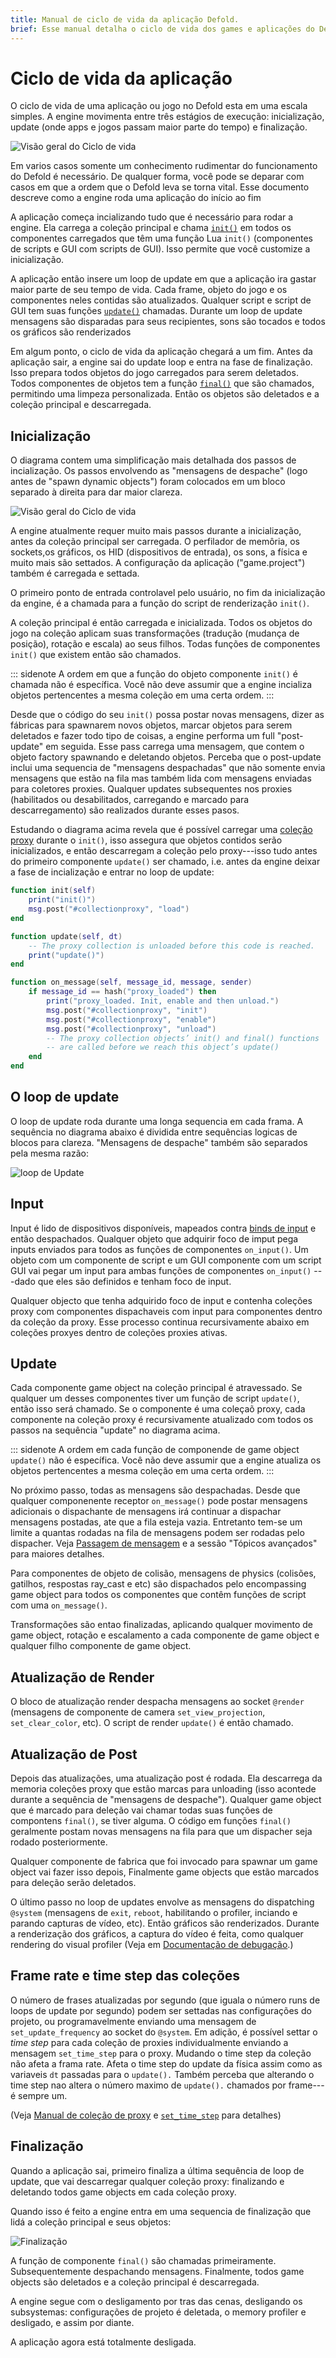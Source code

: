 ```yaml
---
title: Manual de ciclo de vida da aplicação Defold.
brief: Esse manual detalha o ciclo de vida dos games e aplicações do Defold.
---
```


# Ciclo de vida da aplicação

O ciclo de vida de uma aplicação ou jogo no Defold esta em uma escala simples. A engine movimenta entre três estágios de execução: inicialização, update (onde apps e jogos passam maior parte do tempo) e finalização.

![Visão geral do Ciclo de vida](images/application_lifecycle/application_lifecycle_overview.png)

Em varios casos somente um conhecimento rudimentar do funcionamento do Defold é necessário. De qualquer forma, você pode se deparar com casos em que a ordem que o Defold leva se torna vital. Esse documento descreve como a engine roda uma aplicação do início ao fim

A aplicação começa incializando tudo que é necessário para rodar a engine. Ela carrega a coleção principal e chama [`init()`](/ref/go#init) em todos os componentes carregados que têm uma função Lua `init()` (componentes de scripts e GUI com scripts de GUI). Isso permite que você customize a inicialização.

A aplicação então insere um loop de update em que a aplicação ira gastar maior parte de seu tempo de vida. Cada frame, objeto do jogo e os componentes neles contidas são atualizados. Qualquer script e script de GUI tem suas funções [`update()`](/ref/go#update) chamadas. Durante um loop de update mensagens são disparadas para seus recipientes, sons são tocados e todos os gráficos são renderizados 

Em algum ponto, o ciclo de vida da aplicação chegará a um fim. Antes da aplicação sair, a engine sai do update loop e entra na fase de finalização. Isso prepara todos objetos do jogo carregados para serem deletados. Todos componentes de objetos tem a função [`final()`](/ref/go#final) que são chamados, permitindo uma limpeza personalizada. Então os objetos são deletados e a coleção principal e descarregada. 

## Inicialização

O diagrama contem uma simplificação mais detalhada dos passos de incialização. Os passos envolvendo as "mensagens de despache" (logo antes de "spawn dynamic objects") foram colocados em um bloco separado à direita para dar maior clareza.

![Visão geral do Ciclo de vida](images/application_lifecycle/application_lifecycle_init.png)

A engine atualmente requer muito mais passos durante a inicialização, antes da coleção principal ser carregada. O perfilador de memôria, os sockets,os gráficos, os HID (dispositivos de entrada), os sons, a física e muito mais são settados. A configuração da aplicação ("game.project") também é carregada e settada.

O primeiro ponto de entrada controlavel pelo usuário, no fim da inicialização da engine, é a chamada para a função do script de renderização `init()`. 

A coleção principal é então carregada e inicializada. Todos os objetos do jogo na coleção aplicam suas transformações (tradução (mudança de posição), rotação e escala) ao seus filhos. Todas funções de componentes `init()` que existem então são chamados.

::: sidenote
A ordem em que a função do objeto componente `init()` é chamada não é específica. Você não deve assumir que a engine incializa objetos pertencentes a mesma coleção em uma certa ordem.
:::

Desde que o código do seu `init()` possa postar novas mensagens, dizer as fábricas para spawnarem novos objetos, marcar objetos para serem deletados e fazer todo tipo de coisas, a engine performa um full "post-update" em seguida. Esse pass carrega uma mensagem, que contem o objeto factory spawnando e deletando objetos. Perceba que o post-update inclui uma sequencia de "mensagens despachadas" que não somente envia mensagens que estão na fila mas também lida com mensagens enviadas para coletores proxies. Qualquer updates subsequentes nos proxies (habilitados ou desabilitados, carregando e marcado para descarregamento) são realizados durante esses pasos.

Estudando o diagrama acima revela que é possível carregar uma [coleção proxy](/manuals/collection-proxy) durante o `init()`, isso assegura que objetos contidos serão inicializados, e então descarregam a coleção pelo proxy---isso tudo antes do primeiro componente `update()` ser chamado, i.e. antes da engine deixar a fase de incialização e entrar no loop de update:

```lua
function init(self)
    print("init()")
    msg.post("#collectionproxy", "load")
end

function update(self, dt)
    -- The proxy collection is unloaded before this code is reached.
    print("update()")
end

function on_message(self, message_id, message, sender)
    if message_id == hash("proxy_loaded") then
        print("proxy_loaded. Init, enable and then unload.")
        msg.post("#collectionproxy", "init")
        msg.post("#collectionproxy", "enable")
        msg.post("#collectionproxy", "unload")
        -- The proxy collection objects’ init() and final() functions
        -- are called before we reach this object’s update()
    end
end
```

## O loop de update

O loop de update roda durante uma longa sequencia em cada frama. A sequência no diagrama abaixo é dividida entre sequências logicas de blocos para clareza. "Mensagens de despache" também são separados pela mesma razão:

![loop de Update](images/application_lifecycle/application_lifecycle_update.png)

## Input

Input é lido de dispositivos disponíveis, mapeados contra [binds de input](/manuals/input) e então despachados. Qualquer objeto que adquirir foco de imput pega inputs enviados para todos as funções de componentes `on_input()`. Um objeto com um componente de script e um GUI componente com um script GUI vai pegar um input para ambas funções de componentes `on_input()` ---dado que eles são definidos e tenham foco de input.

Qualquer objecto que tenha adquirido foco de input e contenha coleções proxy com componentes dispachaveis com input para componentes dentro da coleção da proxy. Esse processo continua recursivamente abaixo em coleções proxyes dentro de coleções proxies ativas.

## Update

Cada componente game object na coleção principal é atravessado. Se qualquer um desses componentes tiver um função de script `update()`, então isso será chamado. Se o componente é uma coleçaõ proxy, cada componente na coleção proxy é recursivamente atualizado com todos os passos na sequência "update" no diagrama acima. 

::: sidenote
A ordem em cada função de componende de game object `update()` não é específica. Você não deve assumir que a engine atualiza os objetos pertencentes a mesma coleção em uma certa ordem. 
:::

No próximo passo, todas as mensagens são despachadas. Desde que qualquer componenente receptor `on_message()` pode postar mensagens adicionais o dispachante de mensagens irá continuar a dispachar mensagens postadas, ate que a fila esteja vazia. Entretanto tem-se um limite a quantas rodadas na fila de mensagens podem ser rodadas pelo dispacher. Veja [Passagem de mensagem](/manuals/message-passing) e a sessão "Tópicos avançados" para maiores detalhes.

Para componentes de objeto de colisão, mensagens de physics (colisões, gatilhos, respostas ray_cast e etc) são dispachados pelo encompassing game object para todos os componentes que contêm funções de script com uma `on_message()`.

Transformações são entao finalizadas, aplicando qualquer movimento de game object, rotação e escalamento a cada componente de game object e qualquer filho componente de game object.

## Atualização de Render

O bloco de atualização render despacha mensagens ao socket `@render` (mensagens de componente de camera `set_view_projection`, `set_clear_color`, etc). O script de render `update()` é então chamado.   

## Atualização de Post

Depois das atualizações, uma atualização post é rodada. Ela descarrega da memoria coleções proxy que estão marcas para unloading (isso acontede durante a sequência de "mensagens de despache"). Qualquer game object que é marcado para deleção vai chamar todas suas funções de compontens `final()`, se tiver alguma. O código em funções `final()` geralmente postam novas mensagens na fila para que um dispacher seja rodado posteriormente. 

Qualquer componente de fabrica que foi invocado para spawnar um game object vai fazer isso depois, Finalmente game objects que estão marcados para deleção serão deletados. 

O último passo no loop de updates envolve as mensagens do dispatching `@system` (mensagens de `exit`, `reboot`, habilitando o profiler, inciando e parando capturas de vídeo, etc). Então gráficos são renderizados. Durante a renderização dos gráficos, a captura do vídeo é feita, como qualquer rendering do visual profiler (Veja em [Documentação de debugação](/manuals/debugging).)

## Frame rate e time step das coleções

O número de frases atualizadas por segundo (que iguala o número runs de loops de update por segundo) podem ser settadas nas configurações do projeto, ou programavelmente enviando uma mensagem de `set_update_frequency` ao socket do `@system`. Em adição, é possível settar o _time step_ para cada coleção de proxies individualmente enviando a mensagem `set_time_step` para o proxy. Mudando o time step da coleção não afeta a frama rate. Afeta o time step do update da física  assim como as variaveis `dt` passadas para o `update().` Também perceba que alterando o time step nao altera o número maximo de `update().` chamados por frame---é sempre um.

(Veja [Manual de coleção de proxy](/manuals/collection-proxy) e [`set_time_step`](/ref/collectionproxy#set-time-step) para detalhes)

## Finalização

Quando a aplicação sai, primeiro finaliza a última sequência de loop de update, que vai descarregar qualquer coleção proxy: finalizando e deletando todos game objects em cada coleção proxy.

Quando isso é feito a engine entra em uma sequencia de finalização que lidá a coleção principal e seus objetos:

![Finalização](images/application_lifecycle/application_lifecycle_final.png)

A função de componente `final()` são chamadas primeiramente. Subsequentemente despachando mensagens. Finalmente, todos game objects são deletados e a coleção principal é descarregada. 

A engine segue com o desligamento por tras das cenas, desligando os subsystemas: configurações de projeto é deletada, o memory profiler e desligado, e assim por diante. 

A aplicação agora está totalmente desligada.
